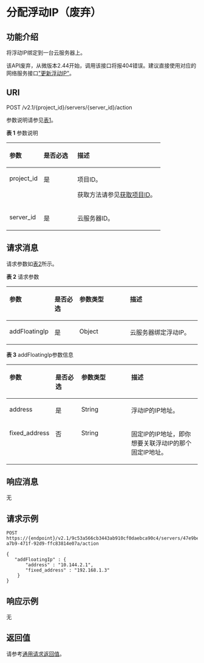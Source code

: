 # 分配浮动IP（废弃）<a name="ZH-CN_TOPIC_0065817718"></a>

## 功能介绍<a name="zh-cn_topic_0057972997_section32822464"></a>

将浮动IP绑定到一台云服务器上。

该API废弃，从微版本2.44开始，调用该接口将报404错误。建议直接使用对应的网络服务接口["更新浮动IP"](https://support.huaweicloud.com/api-eip/eip_openstackapi_0009.html)。

## URI<a name="zh-cn_topic_0057972997_section26966728"></a>

POST /v2.1/\{project\_id\}/servers/\{server\_id\}/action

参数说明请参见[表1](#zh-cn_topic_0057972997_table32475667)。

**表 1**  参数说明

<a name="zh-cn_topic_0057972997_table32475667"></a>
<table><thead align="left"><tr id="zh-cn_topic_0057972997_row44937496"><th class="cellrowborder" valign="top" width="22.24%" id="mcps1.2.4.1.1"><p id="p5187119"><a name="p5187119"></a><a name="p5187119"></a>参数</p>
</th>
<th class="cellrowborder" valign="top" width="21.87%" id="mcps1.2.4.1.2"><p id="p17503500"><a name="p17503500"></a><a name="p17503500"></a>是否必选</p>
</th>
<th class="cellrowborder" valign="top" width="55.88999999999999%" id="mcps1.2.4.1.3"><p id="p8497414"><a name="p8497414"></a><a name="p8497414"></a>描述</p>
</th>
</tr>
</thead>
<tbody><tr id="zh-cn_topic_0057972997_row1664874"><td class="cellrowborder" valign="top" width="22.24%" headers="mcps1.2.4.1.1 "><p id="zh-cn_topic_0057972997_p637140"><a name="zh-cn_topic_0057972997_p637140"></a><a name="zh-cn_topic_0057972997_p637140"></a>project_id</p>
</td>
<td class="cellrowborder" valign="top" width="21.87%" headers="mcps1.2.4.1.2 "><p id="zh-cn_topic_0057972997_p51608407"><a name="zh-cn_topic_0057972997_p51608407"></a><a name="zh-cn_topic_0057972997_p51608407"></a>是</p>
</td>
<td class="cellrowborder" valign="top" width="55.88999999999999%" headers="mcps1.2.4.1.3 "><p id="p37593705"><a name="p37593705"></a><a name="p37593705"></a>项目ID。</p>
<p id="p1180512217438"><a name="p1180512217438"></a><a name="p1180512217438"></a>获取方法请参见<a href="获取项目ID.md">获取项目ID</a>。</p>
</td>
</tr>
<tr id="zh-cn_topic_0057972997_row41565035"><td class="cellrowborder" valign="top" width="22.24%" headers="mcps1.2.4.1.1 "><p id="zh-cn_topic_0057972997_p11324657"><a name="zh-cn_topic_0057972997_p11324657"></a><a name="zh-cn_topic_0057972997_p11324657"></a>server_id</p>
</td>
<td class="cellrowborder" valign="top" width="21.87%" headers="mcps1.2.4.1.2 "><p id="zh-cn_topic_0057972997_p44882061"><a name="zh-cn_topic_0057972997_p44882061"></a><a name="zh-cn_topic_0057972997_p44882061"></a>是</p>
</td>
<td class="cellrowborder" valign="top" width="55.88999999999999%" headers="mcps1.2.4.1.3 "><p id="zh-cn_topic_0057972997_p11568292"><a name="zh-cn_topic_0057972997_p11568292"></a><a name="zh-cn_topic_0057972997_p11568292"></a><span id="text6595105410538"><a name="text6595105410538"></a><a name="text6595105410538"></a>云服务器</span>ID。</p>
</td>
</tr>
</tbody>
</table>

## 请求消息<a name="zh-cn_topic_0057972997_section62956448"></a>

请求参数如[表2](#zh-cn_topic_0057972997_table49322741)所示。

**表 2**  请求参数

<a name="zh-cn_topic_0057972997_table49322741"></a>
<table><thead align="left"><tr id="zh-cn_topic_0057972997_row35749488"><th class="cellrowborder" valign="top" width="22.37%" id="mcps1.2.5.1.1"><p id="zh-cn_topic_0057972997_p10027379"><a name="zh-cn_topic_0057972997_p10027379"></a><a name="zh-cn_topic_0057972997_p10027379"></a>参数</p>
</th>
<th class="cellrowborder" valign="top" width="13.15%" id="mcps1.2.5.1.2"><p id="p1579692179"><a name="p1579692179"></a><a name="p1579692179"></a>是否必选</p>
</th>
<th class="cellrowborder" valign="top" width="26.8%" id="mcps1.2.5.1.3"><p id="zh-cn_topic_0057972997_p6911408"><a name="zh-cn_topic_0057972997_p6911408"></a><a name="zh-cn_topic_0057972997_p6911408"></a>参数类型</p>
</th>
<th class="cellrowborder" valign="top" width="37.68%" id="mcps1.2.5.1.4"><p id="zh-cn_topic_0057972997_p47267058"><a name="zh-cn_topic_0057972997_p47267058"></a><a name="zh-cn_topic_0057972997_p47267058"></a>描述</p>
</th>
</tr>
</thead>
<tbody><tr id="zh-cn_topic_0057972997_row3426504"><td class="cellrowborder" valign="top" width="22.37%" headers="mcps1.2.5.1.1 "><p id="zh-cn_topic_0057972997_p9111414"><a name="zh-cn_topic_0057972997_p9111414"></a><a name="zh-cn_topic_0057972997_p9111414"></a>addFloatingIp</p>
</td>
<td class="cellrowborder" valign="top" width="13.15%" headers="mcps1.2.5.1.2 "><p id="p2057918910178"><a name="p2057918910178"></a><a name="p2057918910178"></a>是</p>
</td>
<td class="cellrowborder" valign="top" width="26.8%" headers="mcps1.2.5.1.3 "><p id="zh-cn_topic_0057972997_p66935973"><a name="zh-cn_topic_0057972997_p66935973"></a><a name="zh-cn_topic_0057972997_p66935973"></a>Object</p>
</td>
<td class="cellrowborder" valign="top" width="37.68%" headers="mcps1.2.5.1.4 "><p id="zh-cn_topic_0057972997_p6518693"><a name="zh-cn_topic_0057972997_p6518693"></a><a name="zh-cn_topic_0057972997_p6518693"></a><span id="text05941055135313"><a name="text05941055135313"></a><a name="text05941055135313"></a>云服务器</span>绑定浮动IP。</p>
</td>
</tr>
</tbody>
</table>

**表 3**  addFloatingIp参数信息

<a name="zh-cn_topic_0057972997_table58252101"></a>
<table><thead align="left"><tr id="zh-cn_topic_0057972997_row45148248"><th class="cellrowborder" valign="top" width="21.59%" id="mcps1.2.5.1.1"><p id="p863285611197"><a name="p863285611197"></a><a name="p863285611197"></a>参数</p>
</th>
<th class="cellrowborder" valign="top" width="13.930000000000001%" id="mcps1.2.5.1.2"><p id="p8861511151711"><a name="p8861511151711"></a><a name="p8861511151711"></a>是否必选</p>
</th>
<th class="cellrowborder" valign="top" width="26.8%" id="mcps1.2.5.1.3"><p id="p86328569191"><a name="p86328569191"></a><a name="p86328569191"></a>参数类型</p>
</th>
<th class="cellrowborder" valign="top" width="37.68%" id="mcps1.2.5.1.4"><p id="p863217564195"><a name="p863217564195"></a><a name="p863217564195"></a>描述</p>
</th>
</tr>
</thead>
<tbody><tr id="zh-cn_topic_0057972997_row23607505"><td class="cellrowborder" valign="top" width="21.59%" headers="mcps1.2.5.1.1 "><p id="zh-cn_topic_0057972997_p33159773"><a name="zh-cn_topic_0057972997_p33159773"></a><a name="zh-cn_topic_0057972997_p33159773"></a>address</p>
</td>
<td class="cellrowborder" valign="top" width="13.930000000000001%" headers="mcps1.2.5.1.2 "><p id="p88619112175"><a name="p88619112175"></a><a name="p88619112175"></a>是</p>
</td>
<td class="cellrowborder" valign="top" width="26.8%" headers="mcps1.2.5.1.3 "><p id="zh-cn_topic_0057972997_p1587126"><a name="zh-cn_topic_0057972997_p1587126"></a><a name="zh-cn_topic_0057972997_p1587126"></a>String</p>
</td>
<td class="cellrowborder" valign="top" width="37.68%" headers="mcps1.2.5.1.4 "><p id="zh-cn_topic_0057972997_p11263469"><a name="zh-cn_topic_0057972997_p11263469"></a><a name="zh-cn_topic_0057972997_p11263469"></a>浮动IP的IP地址。</p>
</td>
</tr>
<tr id="zh-cn_topic_0057972997_row34262360"><td class="cellrowborder" valign="top" width="21.59%" headers="mcps1.2.5.1.1 "><p id="zh-cn_topic_0057972997_p23787767"><a name="zh-cn_topic_0057972997_p23787767"></a><a name="zh-cn_topic_0057972997_p23787767"></a>fixed_address</p>
</td>
<td class="cellrowborder" valign="top" width="13.930000000000001%" headers="mcps1.2.5.1.2 "><p id="p3861211201716"><a name="p3861211201716"></a><a name="p3861211201716"></a>否</p>
</td>
<td class="cellrowborder" valign="top" width="26.8%" headers="mcps1.2.5.1.3 "><p id="zh-cn_topic_0057972997_p47760999"><a name="zh-cn_topic_0057972997_p47760999"></a><a name="zh-cn_topic_0057972997_p47760999"></a>String</p>
</td>
<td class="cellrowborder" valign="top" width="37.68%" headers="mcps1.2.5.1.4 "><p id="zh-cn_topic_0057972997_p28633049"><a name="zh-cn_topic_0057972997_p28633049"></a><a name="zh-cn_topic_0057972997_p28633049"></a>固定IP的IP地址，即你想要关联浮动IP的那个固定IP地址。</p>
</td>
</tr>
</tbody>
</table>

## 响应消息<a name="zh-cn_topic_0057972997_section29737121"></a>

无

## 请求示例<a name="zh-cn_topic_0057972997_section66307504"></a>

```
POST https://{endpoint}/v2.1/9c53a566cb3443ab910cf0daebca90c4/servers/47e9be4e-a7b9-471f-92d9-ffc83814e07a/action
```

```
{
   "addFloatingIp" : {
       "address" : "10.144.2.1",
       "fixed_address" : "192.168.1.3"
    }
}
```

## 响应示例<a name="section462213664713"></a>

无

## 返回值<a name="zh-cn_topic_0057972997_zh-cn_topic_0020212692_section22960139"></a>

请参考[通用请求返回值](通用请求返回值.md)。

